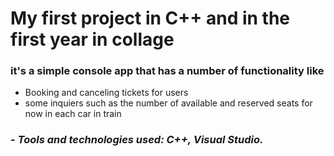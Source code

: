 <h1>My first project in C++ and in the first year in collage</h1>
<h3>it's a simple console app that has a number of functionality like</h3>
<ul> 
  <li>Booking and canceling tickets for users</li> 
  <li>some inquiers such as the number of available and reserved seats for now in each car in train</li> 
</ul>
<h3>- <em>Tools and technologies used: C++, Visual Studio.</h3>
